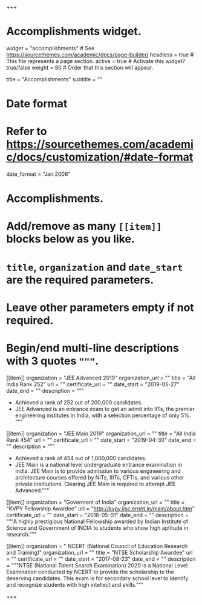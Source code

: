 +++
# Accomplishments widget.
widget = "accomplishments"  # See https://sourcethemes.com/academic/docs/page-builder/
headless = true  # This file represents a page section.
active = true  # Activate this widget? true/false
weight = 80  # Order that this section will appear.

title = "Accomplish&shy;ments"
subtitle = ""

# Date format
#   Refer to https://sourcethemes.com/academic/docs/customization/#date-format
date_format = "Jan 2006"

# Accomplishments.
#   Add/remove as many `[[item]]` blocks below as you like.
#   `title`, `organization` and `date_start` are the required parameters.
#   Leave other parameters empty if not required.
#   Begin/end multi-line descriptions with 3 quotes `"""`.

[[item]]
  organization = "JEE Advanced 2019"
  organization_url = ""
  title = "All India Rank 252"
  url = ""
  certificate_url = ""
  date_start = "2019-05-27"
  date_end = ""
  description = """
* Achieved a rank of 252 out of 200,000 candidates.
* JEE Advanced is an entrance exam to get an admit into IITs, the premier engineering institutes in India, with a selection percentage of only 5%. 
"""

[[item]]
  organization = "JEE Main 2019"
  organization_url = ""
  title = "All India Rank 454"
  url = ""
  certificate_url = ""
  date_start = "2019-04-30"
  date_end = ""
  description = """
* Achieved a rank of 454 out of 1,000,000 candidates.
* JEE Main is a national level undergraduate entrance examination in India. JEE Main is to provide admission to various engineering and architecture courses offered by NITs, IIITs, CFTIs, and various other private institutions. Clearing JEE Main is required to attempt JEE Advanced."""

[[item]]
  organization = "Goverment of India"
  organization_url = ""
  title = "KVPY Fellowship Awardee"
  url = "http://kvpy.iisc.ernet.in/main/about.htm"
  certificate_url = ""
  date_start = "2018-05-01"
  date_end = ""
  description = """A highly prestigious National Fellowship awarded by Indian Institute of
Science and Government of INDIA to students who show high aptitude in research."""
  
[[item]]
  organization = " NCERT (National Council of Education Research and Training)"
  organization_url = ""
  title = "NTSE Scholarship Awardee"
  url = ""
  certificate_url = ""
  date_start = "2017-08-23"
  date_end = ""
  description = """NTSE (National Talent Search Examination) 2020 is a National Level Examination conducted by NCERT to provide the scholarship to the deserving candidates. This exam is for secondary school level to identify and recognize students with high intellect and skills."""

+++
